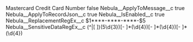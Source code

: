 <?xml version="1.0" encoding="UTF-8"?>
<CustomMetadata xmlns="http://soap.sforce.com/2006/04/metadata" xmlns:xsi="http://www.w3.org/2001/XMLSchema-instance" xmlns:xsd="http://www.w3.org/2001/XMLSchema">
    <label>Mastercard Credit Card Number</label>
    <protected>false</protected>
    <values>
        <field>Nebula__ApplyToMessage__c</field>
        <value xsi:type="xsd:boolean">true</value>
    </values>
    <values>
        <field>Nebula__ApplyToRecordJson__c</field>
        <value xsi:type="xsd:boolean">true</value>
    </values>
    <values>
        <field>Nebula__IsEnabled__c</field>
        <value xsi:type="xsd:boolean">true</value>
    </values>
    <values>
        <field>Nebula__ReplacementRegEx__c</field>
        <value xsi:type="xsd:string">$1****-****-****-$5</value>
    </values>
    <values>
        <field>Nebula__SensitiveDataRegEx__c</field>
        <value xsi:type="xsd:string">(^|[ ])(5\d{3})[- ]*(\d{4})[- ]*(\d{4})[- ]*(\d{4})</value>
    </values>
</CustomMetadata>
